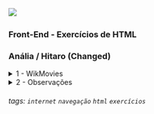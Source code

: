 ![](./assets/hd-header.png)

### Front-End - Exercícios de HTML
### Anália / Hitaro (Changed)

<details>
<summary>1 - WikMovies</summary>

- Seu objetivo é criar um Wiki de filmes.
- Seu projeto terá 3 páginas contento os filmes em lancamento.
  - Doutor Estranho
  - Sonic 2
  - Homem Aranha
- Deve ficar igual o exemplo das páginas abaixo.

> Pagina `index.html'

![](./assets/index(site).png)

> Pagina `homem-aranha.html'

![](./assets/homem-aranha(site).png)

> Pagina `sonic-2.html'

![](./assets/sonic-2(site).png)

> Pagina `doutor-estranho.html'

![](./assets/doutor-estranho(site).png)
</details>

<details>
<summary>2 - Observações</summary>

- Fazer o fork desse repositório
- Clonar o repositório do fork
- Fazer o que é solicitado pelo exercício.
- Comitar cada página criada.
  - Exemplo:
    - `git commit -m "finalizada a pagina index"`
    - `git commit -m "finalizada a pagina sonic"`
    - `git commit -m "finalizada a pagina homem aranha"`
    - `git commit -m "finalizada a pagina doutor estranho"`
- É para existir 4 commits nesse exercício.
- Depois de comitar, realizar o push do repositório.
- Depois fazer o pull request do repositório do fork.
</details>

###### tags: `internet` `navegação` `html` `exercícios`
